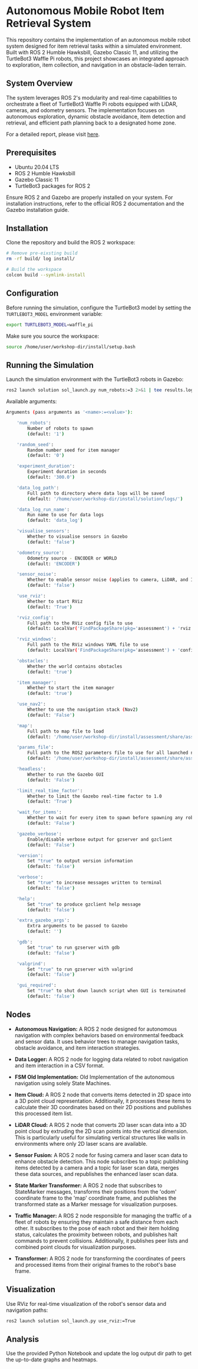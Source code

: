 # Autonomous Mobile Robot Item Retrieval System

This repository contains the implementation of an autonomous mobile robot system designed for item retrieval tasks within a simulated environment. Built with ROS 2 Humble Hawksbill, Gazebo Classic 11, and utilizing the TurtleBot3 Waffle Pi robots, this project showcases an integrated approach to exploration, item collection, and navigation in an obstacle-laden terrain.

## System Overview

The system leverages ROS 2's modularity and real-time capabilities to orchestrate a fleet of TurtleBot3 Waffle Pi robots equipped with LiDAR, cameras, and odometry sensors. The implementation focuses on autonomous exploration, dynamic obstacle avoidance, item detection and retrieval, and efficient path planning back to a designated home zone.

For a detailed report, please visit [here](https://harshonyou.github.io/Autonomous-Item-Retrieval/report.pdf).


## Prerequisites

- Ubuntu 20.04 LTS
- ROS 2 Humble Hawksbill
- Gazebo Classic 11
- TurtleBot3 packages for ROS 2

Ensure ROS 2 and Gazebo are properly installed on your system. For installation instructions, refer to the official ROS 2 documentation and the Gazebo installation guide.

## Installation

Clone the repository and build the ROS 2 workspace:

```bash
# Remove pre-eixsting build
rm -rf build/ log install/

# Build the workspace
colcon build --symlink-install

```

## Configuration

Before running the simulation, configure the TurtleBot3 model by setting the `TURTLEBOT3_MODEL` environment variable:

```bash
export TURTLEBOT3_MODEL=waffle_pi

```

Make sure you source the workspace:

```bash
source /home/user/workshop-dir/install/setup.bash

```


## Running the Simulation

Launch the simulation environment with the TurtleBot3 robots in Gazebo:

```bash
ros2 launch solution sol_launch.py num_robots:=3 2>&1 | tee results.log
```

Available arguments:

```bash
Arguments (pass arguments as '<name>:=<value>'):

    'num_robots':
        Number of robots to spawn
        (default: '1')

    'random_seed':
        Random number seed for item manager
        (default: '0')

    'experiment_duration':
        Experiment duration in seconds
        (default: '300.0')

    'data_log_path':
        Full path to directory where data logs will be saved
        (default: '/home/user/workshop-dir/install/solution/logs/')

    'data_log_run_name':
        Run name to use for data logs
        (default: 'data_log')

    'visualise_sensors':
        Whether to visualise sensors in Gazebo
        (default: 'false')

    'odometry_source':
        Odometry source - ENCODER or WORLD
        (default: 'ENCODER')

    'sensor_noise':
        Whether to enable sensor noise (applies to camera, LiDAR, and IMU)
        (default: 'false')

    'use_rviz':
        Whether to start RViz
        (default: 'True')

    'rviz_config':
        Full path to the RViz config file to use
        (default: LocalVar('FindPackageShare(pkg='assessment') + 'rviz' + 'namespaced.rviz''))

    'rviz_windows':
        Full path to the RViz windows YAML file to use
        (default: LocalVar('FindPackageShare(pkg='assessment') + 'config' + 'rviz_windows.yaml''))

    'obstacles':
        Whether the world contains obstacles
        (default: 'true')

    'item_manager':
        Whether to start the item manager
        (default: 'true')

    'use_nav2':
        Whether to use the navigation stack (Nav2)
        (default: 'False')

    'map':
        Full path to map file to load
        (default: '/home/user/workshop-dir/install/assessment/share/assessment/maps/assessment_world.yaml')

    'params_file':
        Full path to the ROS2 parameters file to use for all launched nodes
        (default: '/home/user/workshop-dir/install/assessment/share/assessment/params/nav2_params_namespaced.yaml')

    'headless':
        Whether to run the Gazebo GUI
        (default: 'False')

    'limit_real_time_factor':
        Whether to limit the Gazebo real-time factor to 1.0
        (default: 'True')

    'wait_for_items':
        Whether to wait for every item to spawn before spawning any robots
        (default: 'False')

    'gazebo_verbose':
        Enable/disable verbose output for gzserver and gzclient
        (default: 'False')

    'version':
        Set "true" to output version information
        (default: 'false')

    'verbose':
        Set "true" to increase messages written to terminal
        (default: 'false')

    'help':
        Set "true" to produce gzclient help message
        (default: 'false')

    'extra_gazebo_args':
        Extra arguments to be passed to Gazebo
        (default: '')

    'gdb':
        Set "true" to run gzserver with gdb
        (default: 'false')

    'valgrind':
        Set "true" to run gzserver with valgrind
        (default: 'false')

    'gui_required':
        Set "true" to shut down launch script when GUI is terminated
        (default: 'false')
```

## Nodes

- **Autonomous Navigation:** A ROS 2 node designed for autonomous navigation with complex behaviors based on environmental feedback and sensor data. It uses behavior trees to manage navigation tasks, obstacle avoidance, and item interaction strategies.

- **Data Logger:** A ROS 2 node for logging data related to robot navigation and item interaction in a CSV format.

- **FSM Old Implementation:** Old Implementation of the autonomous navigation using solely State Machines.

- **Item Cloud:** A ROS 2 node that converts items detected in 2D space into a 3D point cloud representation. Additionally, it processes these items to calculate their 3D coordinates based on their 2D positions and publishes this processed item list.

- **LiDAR Cloud:**     A ROS 2 node that converts 2D laser scan data into a 3D point cloud by extruding the 2D scan points into the vertical dimension. This is particularly useful for simulating vertical structures like walls in environments where only 2D laser scans are available.

- **Sensor Fusion:** A ROS 2 node for fusing camera and laser scan data to enhance obstacle detection. This node subscribes to a topic publishing items detected by a camera and a topic for laser scan data, merges these data sources, and republishes the enhanced laser scan data.

- **State Marker Transformer:** A ROS 2 node that subscribes to StateMarker messages, transforms their positions from the 'odom' coordinate frame to the 'map' coordinate frame, and publishes the transformed state as a Marker message for visualization purposes.

- **Traffic Manager:** A ROS 2 node responsible for managing the traffic of a fleet of robots by ensuring they maintain a safe distance from each other. It subscribes to the pose of each robot and their item holding status, calculates the proximity between robots, and publishes halt commands to prevent collisions. Additionally, it publishes peer lists and combined point clouds for visualization purposes.

- **Transformer:** A ROS 2 node for transforming the coordinates of peers and processed items from their original frames to the robot's base frame.


## Visualization

Use RViz for real-time visualization of the robot's sensor data and navigation paths:

```bash
ros2 launch solution sol_launch.py use_rviz:=True

```

## Analysis

Use the provided Python Notebook and update the log output dir path to get the up-to-date graphs and heatmaps.
